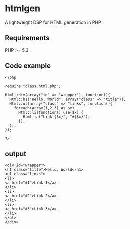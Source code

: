 # htmlgen

A lightweight DSP for HTML generation in PHP

## Requirements

PHP >= 5.3

## Code example

    <?php

    require "class.html.php";

    Html::div(array("id" => "wrapper"), function(){
      Html::h1("Hello, World", array("class" => "title"));
      Html::ul(array("class" => "links", function(){
        foreach(array(1,2,3) as $x)
          Html::li(function() use($x) {
            Html::a("Link {$x}", "#{$x}");
          });
      });
    });
    
    ?>

## output

    <div id="wrapper">
    <h1 class="title">Hello, World</h1>
    <ul class="links">
    <li>
    <a href="#1">Link 1</a>
    </li>
    <li>
    <a href="#2">Link 2</a>
    </li>
    <li>
    <a href="#3">Link 3</a>
    </li>
    </ul>
    </div>
